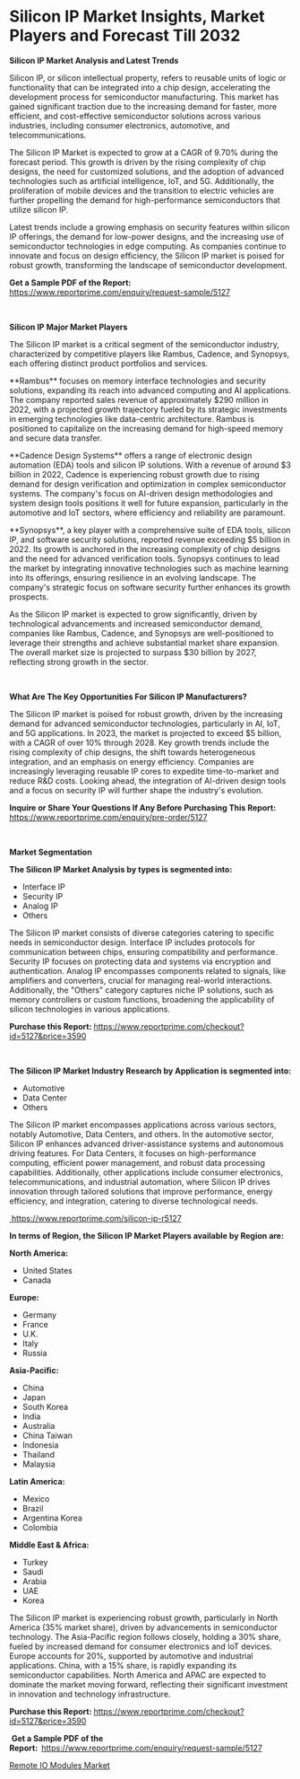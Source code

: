 <p><h1>Silicon IP Market Insights, Market Players and Forecast Till 2032</h1></p><p><strong>Silicon IP Market Analysis and Latest Trends</strong></p>
<p><p>Silicon IP, or silicon intellectual property, refers to reusable units of logic or functionality that can be integrated into a chip design, accelerating the development process for semiconductor manufacturing. This market has gained significant traction due to the increasing demand for faster, more efficient, and cost-effective semiconductor solutions across various industries, including consumer electronics, automotive, and telecommunications.</p><p>The Silicon IP Market is expected to grow at a CAGR of 9.70% during the forecast period. This growth is driven by the rising complexity of chip designs, the need for customized solutions, and the adoption of advanced technologies such as artificial intelligence, IoT, and 5G. Additionally, the proliferation of mobile devices and the transition to electric vehicles are further propelling the demand for high-performance semiconductors that utilize silicon IP.</p><p>Latest trends include a growing emphasis on security features within silicon IP offerings, the demand for low-power designs, and the increasing use of semiconductor technologies in edge computing. As companies continue to innovate and focus on design efficiency, the Silicon IP market is poised for robust growth, transforming the landscape of semiconductor development.</p></p>
<p><strong>Get a Sample PDF of the Report:&nbsp;</strong> <a href="https://www.reportprime.com/enquiry/request-sample/5127?utm_campaign=2947&utm_medium=2&utm_source=Github&utm_content=ia&utm_term=19032025&utm_id=silicon-ip">https://www.reportprime.com/enquiry/request-sample/5127</a></p>
<p>&nbsp;</p>
<p><strong>Silicon IP Major Market Players</strong></p>
<p><p>The Silicon IP market is a critical segment of the semiconductor industry, characterized by competitive players like Rambus, Cadence, and Synopsys, each offering distinct product portfolios and services.</p><p>**Rambus** focuses on memory interface technologies and security solutions, expanding its reach into advanced computing and AI applications. The company reported sales revenue of approximately $290 million in 2022, with a projected growth trajectory fueled by its strategic investments in emerging technologies like data-centric architecture. Rambus is positioned to capitalize on the increasing demand for high-speed memory and secure data transfer.</p><p>**Cadence Design Systems** offers a range of electronic design automation (EDA) tools and silicon IP solutions. With a revenue of around $3 billion in 2022, Cadence is experiencing robust growth due to rising demand for design verification and optimization in complex semiconductor systems. The company's focus on AI-driven design methodologies and system design tools positions it well for future expansion, particularly in the automotive and IoT sectors, where efficiency and reliability are paramount.</p><p>**Synopsys**, a key player with a comprehensive suite of EDA tools, silicon IP, and software security solutions, reported revenue exceeding $5 billion in 2022. Its growth is anchored in the increasing complexity of chip designs and the need for advanced verification tools. Synopsys continues to lead the market by integrating innovative technologies such as machine learning into its offerings, ensuring resilience in an evolving landscape. The company's strategic focus on software security further enhances its growth prospects.</p><p>As the Silicon IP market is expected to grow significantly, driven by technological advancements and increased semiconductor demand, companies like Rambus, Cadence, and Synopsys are well-positioned to leverage their strengths and achieve substantial market share expansion. The overall market size is projected to surpass $30 billion by 2027, reflecting strong growth in the sector.</p></p>
<p>&nbsp;</p>
<p><strong>What Are The Key Opportunities For Silicon IP Manufacturers?</strong></p>
<p><p>The Silicon IP market is poised for robust growth, driven by the increasing demand for advanced semiconductor technologies, particularly in AI, IoT, and 5G applications. In 2023, the market is projected to exceed $5 billion, with a CAGR of over 10% through 2028. Key growth trends include the rising complexity of chip designs, the shift towards heterogeneous integration, and an emphasis on energy efficiency. Companies are increasingly leveraging reusable IP cores to expedite time-to-market and reduce R&D costs. Looking ahead, the integration of AI-driven design tools and a focus on security IP will further shape the industry's evolution.</p></p>
<p><strong>Inquire or Share Your Questions If Any Before Purchasing This Report:</strong> <a href="https://www.reportprime.com/enquiry/pre-order/5127?utm_campaign=2947&utm_medium=2&utm_source=Github&utm_content=ia&utm_term=19032025&utm_id=silicon-ip">https://www.reportprime.com/enquiry/pre-order/5127</a></p>
<p>&nbsp;</p>
<p><strong>Market Segmentation</strong></p>
<p><strong>The Silicon IP Market Analysis by types is segmented into:</strong></p>
<p><ul><li>Interface IP</li><li>Security IP</li><li>Analog IP</li><li>Others</li></ul></p>
<p><p>The Silicon IP market consists of diverse categories catering to specific needs in semiconductor design. Interface IP includes protocols for communication between chips, ensuring compatibility and performance. Security IP focuses on protecting data and systems via encryption and authentication. Analog IP encompasses components related to signals, like amplifiers and converters, crucial for managing real-world interactions. Additionally, the "Others" category captures niche IP solutions, such as memory controllers or custom functions, broadening the applicability of silicon technologies in various applications.</p></p>
<p><strong>Purchase this Report:&nbsp;</strong><a href="https://www.reportprime.com/checkout?id=5127&price=3590&utm_campaign=2947&utm_medium=2&utm_source=Github&utm_content=ia&utm_term=19032025&utm_id=silicon-ip">https://www.reportprime.com/checkout?id=5127&price=3590</a></p>
<p>&nbsp;</p>
<p><strong>The Silicon IP Market Industry Research by Application is segmented into:</strong></p>
<p><ul><li>Automotive</li><li>Data Center</li><li>Others</li></ul></p>
<p><p>The Silicon IP market encompasses applications across various sectors, notably Automotive, Data Centers, and others. In the automotive sector, Silicon IP enhances advanced driver-assistance systems and autonomous driving features. For Data Centers, it focuses on high-performance computing, efficient power management, and robust data processing capabilities. Additionally, other applications include consumer electronics, telecommunications, and industrial automation, where Silicon IP drives innovation through tailored solutions that improve performance, energy efficiency, and integration, catering to diverse technological needs.</p></p>
<p><a href="https://www.reportprime.com/silicon-ip-r5127?utm_campaign=2947&utm_medium=2&utm_source=Github&utm_content=ia&utm_term=19032025&utm_id=silicon-ip">&nbsp;https://www.reportprime.com/silicon-ip-r5127</a></p>
<p><strong>In terms of Region, the Silicon IP Market Players available by Region are:</strong></p>
<p>
    <p> <strong> North America: </strong>
        <ul>
            <li>United States</li>
            <li>Canada</li>
        </ul>
        </p> 
    <p> <strong> Europe: </strong>
        <ul>
            <li>Germany</li>
            <li>France</li>
            <li>U.K.</li>
            <li>Italy</li>
            <li>Russia</li>
        </ul>
        </p> 
    <p> <strong> Asia-Pacific: </strong>
        <ul>
            <li>China</li>
            <li>Japan</li>
            <li>South Korea</li>
            <li>India</li>
            <li>Australia</li>
            <li>China Taiwan</li>
            <li>Indonesia</li>
            <li>Thailand</li>
            <li>Malaysia</li>
        </ul>
        </p> 
    <p> <strong> Latin America: </strong>
        <ul>
            <li>Mexico</li>
            <li>Brazil</li>
            <li>Argentina Korea</li>
            <li>Colombia</li>
        </ul>
        </p> 
    <p> <strong> Middle East & Africa: </strong>
        <ul>
            <li>Turkey</li>
            <li>Saudi</li>
            <li>Arabia</li>
            <li>UAE</li>
            <li>Korea</li>
        </ul>
    </p>
    </p>
<p><p>The Silicon IP market is experiencing robust growth, particularly in North America (35% market share), driven by advancements in semiconductor technology. The Asia-Pacific region follows closely, holding a 30% share, fueled by increased demand for consumer electronics and IoT devices. Europe accounts for 20%, supported by automotive and industrial applications. China, with a 15% share, is rapidly expanding its semiconductor capabilities. North America and APAC are expected to dominate the market moving forward, reflecting their significant investment in innovation and technology infrastructure.</p></p>
<p><strong>Purchase this Report: </strong><a href="https://www.reportprime.com/checkout?id=5127&price=3590&utm_campaign=2947&utm_medium=2&utm_source=Github&utm_content=ia&utm_term=19032025&utm_id=silicon-ip">https://www.reportprime.com/checkout?id=5127&price=3590</a></p>
<p>&nbsp;<strong>Get a Sample PDF of the Report:&nbsp;&nbsp;</strong><a href="https://www.reportprime.com/enquiry/request-sample/5127?utm_campaign=2947&utm_medium=2&utm_source=Github&utm_content=ia&utm_term=19032025&utm_id=silicon-ip">https://www.reportprime.com/enquiry/request-sample/5127</a></p>
<p><strong></strong></p>
<p><p><a href="https://github.com/vjorelaclliv/Market-Research-Report-List-1/blob/main/remote-io-modules-market.md?utm_campaign=2947&utm_medium=2&utm_source=Github&utm_content=ia&utm_term=19032025&utm_id=silicon-ip">Remote IO Modules Market</a></p></p>